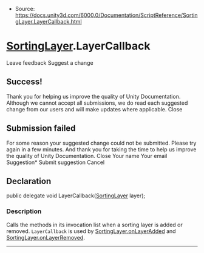 * Source: https://docs.unity3d.com/6000.0/Documentation/ScriptReference/SortingLayer.LayerCallback.html

#  [SortingLayer](https://docs.unity3d.com/6000.0/Documentation/ScriptReference/SortingLayer.html).LayerCallback
Leave feedback
Suggest a change
## Success!
Thank you for helping us improve the quality of Unity Documentation. Although we cannot accept all submissions, we do read each suggested change from our users and will make updates where applicable.
Close
## Submission failed
For some reason your suggested change could not be submitted. Please <a>try again</a> in a few minutes. And thank you for taking the time to help us improve the quality of Unity Documentation.
Close
Your name Your email Suggestion* Submit suggestion
Cancel
## Declaration
public delegate void LayerCallback([SortingLayer](https://docs.unity3d.com/6000.0/Documentation/ScriptReference/SortingLayer.html) layer); 
### Description
Calls the methods in its invocation list when a sorting layer is added or removed.
`LayerCallback` is used by [SortingLayer.onLayerAdded](https://docs.unity3d.com/6000.0/Documentation/ScriptReference/SortingLayer-onLayerAdded.html) and [SortingLayer.onLayerRemoved](https://docs.unity3d.com/6000.0/Documentation/ScriptReference/SortingLayer-onLayerRemoved.html).
* * *
